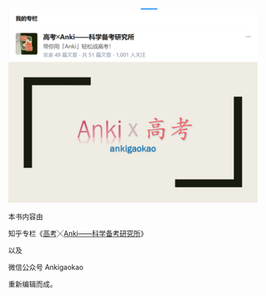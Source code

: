 ![](images/screenshot_1538744393769.png)
![](images/screenshot_1538744403710.png)

本书内容由

知乎专栏《[高考╳Anki——科学备考研究所](https://zhuanlan.zhihu.com/ankigaokao)》

以及

微信公众号 Ankigaokao 

重新编辑而成。